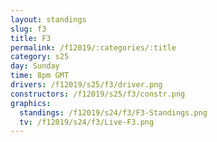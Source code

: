 ```yaml
---
layout: standings
slug: f3
title: F3
permalink: /f12019/:categories/:title
category: s25
day: Sunday
time: 8pm GMT
drivers: /f12019/s25/f3/driver.png
constructors: /f12019/s25/f3/constr.png
graphics:
  standings: /f12019/s24/f3/F3-Standings.png
  tv: /f12019/s24/f3/Live-F3.png
---
```

